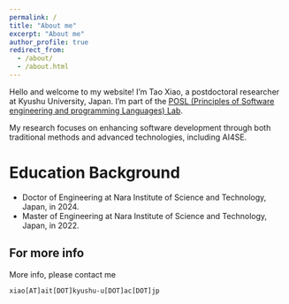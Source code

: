 ```yaml
---
permalink: /
title: "About me"
excerpt: "About me"
author_profile: true
redirect_from: 
  - /about/
  - /about.html
---
```


Hello and welcome to my website! I’m Tao Xiao, a postdoctoral researcher at Kyushu University, Japan. I’m part of the [POSL (Principles of Software engineering and programming Languages) Lab](https://posl.ait.kyushu-u.ac.jp/en/).

My research focuses on enhancing software development through both traditional methods and advanced technologies, including AI4SE.

Education Background
======
* Doctor of Engineering at Nara Institute of Science and Technology, Japan, in 2024.
* Master of Engineering at Nara Institute of Science and Technology, Japan, in 2022.

For more info
------
More info, please contact me
```
xiao[AT]ait[DOT]kyushu-u[DOT]ac[DOT]jp
```
